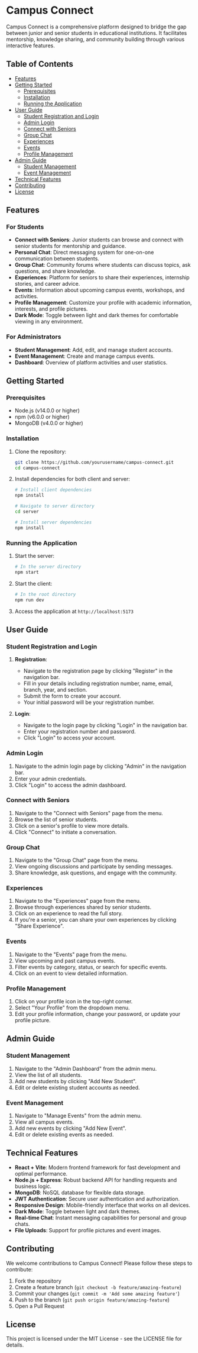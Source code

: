# Campus Connect

Campus Connect is a comprehensive platform designed to bridge the gap between junior and senior students in educational institutions. It facilitates mentorship, knowledge sharing, and community building through various interactive features.

## Table of Contents

- [Features](#features)
- [Getting Started](#getting-started)
  - [Prerequisites](#prerequisites)
  - [Installation](#installation)
  - [Running the Application](#running-the-application)
- [User Guide](#user-guide)
  - [Student Registration and Login](#student-registration-and-login)
  - [Admin Login](#admin-login)
  - [Connect with Seniors](#connect-with-seniors)
  - [Group Chat](#group-chat)
  - [Experiences](#experiences)
  - [Events](#events)
  - [Profile Management](#profile-management)
- [Admin Guide](#admin-guide)
  - [Student Management](#student-management)
  - [Event Management](#event-management)
- [Technical Features](#technical-features)
- [Contributing](#contributing)
- [License](#license)

## Features

### For Students

- **Connect with Seniors**: Junior students can browse and connect with senior students for mentorship and guidance.
- **Personal Chat**: Direct messaging system for one-on-one communication between students.
- **Group Chat**: Community forums where students can discuss topics, ask questions, and share knowledge.
- **Experiences**: Platform for seniors to share their experiences, internship stories, and career advice.
- **Events**: Information about upcoming campus events, workshops, and activities.
- **Profile Management**: Customize your profile with academic information, interests, and profile pictures.
- **Dark Mode**: Toggle between light and dark themes for comfortable viewing in any environment.

### For Administrators

- **Student Management**: Add, edit, and manage student accounts.
- **Event Management**: Create and manage campus events.
- **Dashboard**: Overview of platform activities and user statistics.

## Getting Started

### Prerequisites

- Node.js (v14.0.0 or higher)
- npm (v6.0.0 or higher)
- MongoDB (v4.0.0 or higher)

### Installation

1. Clone the repository:
   ```bash
   git clone https://github.com/yourusername/campus-connect.git
   cd campus-connect
   ```

2. Install dependencies for both client and server:
   ```bash
   # Install client dependencies
   npm install

   # Navigate to server directory
   cd server

   # Install server dependencies
   npm install
   ```


### Running the Application

1. Start the server:
   ```bash
   # In the server directory
   npm start
   ```

2. Start the client:
   ```bash
   # In the root directory
   npm run dev
   ```

3. Access the application at `http://localhost:5173`

## User Guide

### Student Registration and Login

1. **Registration**:
   - Navigate to the registration page by clicking "Register" in the navigation bar.
   - Fill in your details including registration number, name, email, branch, year, and section.
   - Submit the form to create your account.
   - Your initial password will be your registration number.

2. **Login**:
   - Navigate to the login page by clicking "Login" in the navigation bar.
   - Enter your registration number and password.
   - Click "Login" to access your account.

### Admin Login

1. Navigate to the admin login page by clicking "Admin" in the navigation bar.
2. Enter your admin credentials.
3. Click "Login" to access the admin dashboard.

### Connect with Seniors

1. Navigate to the "Connect with Seniors" page from the menu.
2. Browse the list of senior students.
3. Click on a senior's profile to view more details.
4. Click "Connect" to initiate a conversation.

### Group Chat

1. Navigate to the "Group Chat" page from the menu.
2. View ongoing discussions and participate by sending messages.
3. Share knowledge, ask questions, and engage with the community.

### Experiences

1. Navigate to the "Experiences" page from the menu.
2. Browse through experiences shared by senior students.
3. Click on an experience to read the full story.
4. If you're a senior, you can share your own experiences by clicking "Share Experience".

### Events

1. Navigate to the "Events" page from the menu.
2. View upcoming and past campus events.
3. Filter events by category, status, or search for specific events.
4. Click on an event to view detailed information.

### Profile Management

1. Click on your profile icon in the top-right corner.
2. Select "Your Profile" from the dropdown menu.
3. Edit your profile information, change your password, or update your profile picture.

## Admin Guide

### Student Management

1. Navigate to the "Admin Dashboard" from the admin menu.
2. View the list of all students.
3. Add new students by clicking "Add New Student".
4. Edit or delete existing student accounts as needed.

### Event Management

1. Navigate to "Manage Events" from the admin menu.
2. View all campus events.
3. Add new events by clicking "Add New Event".
4. Edit or delete existing events as needed.

## Technical Features

- **React + Vite**: Modern frontend framework for fast development and optimal performance.
- **Node.js + Express**: Robust backend API for handling requests and business logic.
- **MongoDB**: NoSQL database for flexible data storage.
- **JWT Authentication**: Secure user authentication and authorization.
- **Responsive Design**: Mobile-friendly interface that works on all devices.
- **Dark Mode**: Toggle between light and dark themes.
- **Real-time Chat**: Instant messaging capabilities for personal and group chats.
- **File Uploads**: Support for profile pictures and event images.

## Contributing

We welcome contributions to Campus Connect! Please follow these steps to contribute:

1. Fork the repository
2. Create a feature branch (`git checkout -b feature/amazing-feature`)
3. Commit your changes (`git commit -m 'Add some amazing feature'`)
4. Push to the branch (`git push origin feature/amazing-feature`)
5. Open a Pull Request

## License

This project is licensed under the MIT License - see the LICENSE file for details.
